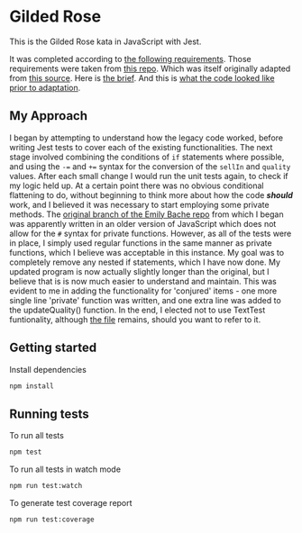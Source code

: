 # Gilded Rose

This is the Gilded Rose kata in JavaScript with Jest. 

It was completed according to [the following requirements](https://github.com/makersacademy/course/blob/main/individual_challenges/gilded_rose.md). Those requirements were taken from [this repo](https://github.com/emilybache/GildedRose-Refactoring-Kata). Which was itself originally adapted from [this source](https://github.com/NotMyself/GildedRose). Here is [the brief](https://github.com/Josenewmano/gilded_rose_in_js_tech_test/blob/main/GildedRoseRequirements.txt). And this is [what the code looked like prior to adaptation](https://github.com/Josenewmano/gilded_rose_in_js_tech_test/blob/main/original_unadapted_code.js).

## My Approach

I began by attempting to understand how the legacy code worked, before writing Jest tests to cover each of the existing functionalities. The next stage involved combining the conditions of `if` statements where possible, and using the `-=` and `+=` syntax for the conversion of the `sellIn` and `quality` values. After each small change I would run the unit tests again, to check if my logic held up. At a certain point there was no obvious conditional flattening to do, without beginning to think more about how the code ***should*** work, and I believed it was necessary to start employing some private methods. The [original branch of the Emily Bache repo](https://github.com/emilybache/GildedRose-Refactoring-Kata/tree/main/js-jest) from which I began was apparently written in an older version of JavaScript which does not allow for the `#` syntax for private functions. However, as all of the tests were in place, I simply used regular functions in the same manner as private functions, which I believe was acceptable in this instance. My goal was to completely remove any nested if statements, which I have now done. My updated program is now actually slightly longer than the original, but I believe that is is now much easier to understand and maintain. This was evident to me in adding the functionality for 'conjured' items - one more single line 'private' function was written, and one extra line was added to the updateQuality() function. In the end, I elected not to use TextTest funtionality, although [the file](https://github.com/Josenewmano/gilded_rose_in_js_tech_test/blob/main/test/texttest_fixture.js) remains, should you want to refer to it.

## Getting started

Install dependencies

```sh
npm install
```

## Running tests

To run all tests

```sh
npm test
```

To run all tests in watch mode

```sh
npm run test:watch
```

To generate test coverage report

```sh
npm run test:coverage
```
